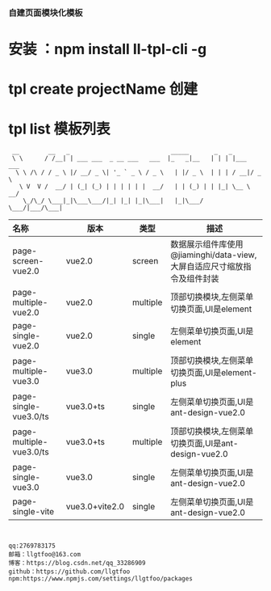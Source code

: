 ### 自建页面模块化模板


# 安装 ：npm install ll-tpl-cli -g

# tpl create projectName 创建
# tpl list 模板列表

```
 __        __   _                            _____       _   _
 \ \      / /__| | ___ ___  _ __ ___   ___  |_   _|__   | | | |___  ___
  \ \ /\ / / _ \ |/ __/ _ \| '_ ` _ \ / _ \   | |/ _ \  | | | / __|/ _ \
   \ V  V /  __/ | (_| (_) | | | | | |  __/   | | (_) | | |_| \__ \  __/
    \_/\_/ \___|_|\___\___/|_| |_| |_|\___|   |_|\___/   \___/|___/\___|

```

| 名称                    | 版本           | 类型     | 描述                                                         |
| :---------------------- | -------------- | -------- | ------------------------------------------------------------ |
| page-screen-vue2.0      | vue2.0         | screen   | 数据展示组件库使用@jiaminghi/data-view,</br>大屏自适应尺寸缩放指令及组件封装 |
| page-multiple-vue2.0    | vue2.0         | multiple | 顶部切换模块,左侧菜单切换页面,UI是element                    |
| page-single-vue2.0      | vue2.0         | single   | 左侧菜单切换页面,UI是element                                 |
| page-multiple-vue3.0    | vue3.0         | multiple | 顶部切换模块,左侧菜单切换页面,UI是element-plus               |
| page-single-vue3.0/ts   | vue3.0+ts      | single   | 左侧菜单切换页面,UI是ant-design-vue2.0                       |
| page-multiple-vue3.0/ts | vue3.0+ts      | multiple | 顶部切换模块,左侧菜单切换页面,UI是ant-design-vue2.0          |
| page-single-vue3.0      | vue3.0         | single   | 左侧菜单切换页面,UI是ant-design-vue2.0                       |
| page-single-vite        | vue3.0+vite2.0 | single   | 左侧菜单切换页面,UI是ant-design-vue2.0                       |

```
 
```

```
qq:2769783175
邮箱：llgtfoo@163.com
博客：https://blog.csdn.net/qq_33286909
github：https://github.com/llgtfoo
npm:https://www.npmjs.com/settings/llgtfoo/packages
```
